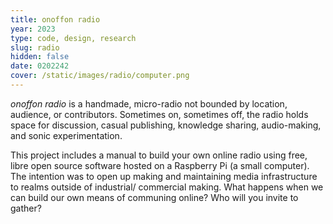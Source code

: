 ```yaml
---
title: onoffon radio
year: 2023
type: code, design, research
slug: radio
hidden: false
date: 0202242
cover: /static/images/radio/computer.png
---
```


_onoffon radio_ is a handmade, micro-radio not bounded by location, audience, or contributors. Sometimes on, sometimes off, the radio holds space for discussion, casual publishing, knowledge sharing, audio-making, and sonic experimentation.

This project includes a manual to build your own online radio using free, libre open source software hosted on a Raspberry Pi (a small computer). The intention was to open up making and maintaining media infrastructure to realms outside of industrial/ commercial making. What happens when we can build our own means of communing online? Who will you invite to gather?

